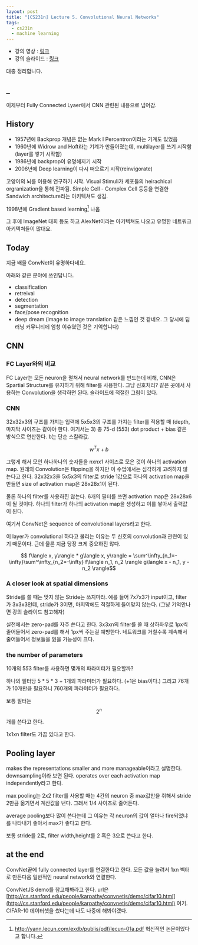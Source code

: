 ```yaml
---
layout: post
title: "[CS231n] Lecture 5. Convolutional Neural Networks"
tags:
  - cs231n
  - machine learning
---
```


* 강의 영상 : [링크](https://www.youtube.com/watch?v=bNb2fEVKeEo)
* 강의 슬라이드 : [링크](http://cs231n.stanford.edu/slides/2017/cs231n_2017_lecture5.pdf)

대충 정리합니다.

## _

이제부터 Fully Connected Lyaer에서 CNN 관련된 내용으로 넘어감.

## History

* 1957년에 Backprop 개념은 없는 Mark I Percentron이라는 기계도 있었음
* 1960년에 Widrow and Hoft라는 기계가 만들어졌는데, multilayer를 쓰기 시작함 (layer를 쌓기 시작함)
* 1986년에 backprop이 유명해지기 시작
* 2006년에 Deep learning이 다시 떠오르기 시작(reinvigorate)

고양이의 뇌를 이용해 연구하기 시작. Visual Stimuli가 세포들의 heirachical orgranization을 통해 전파됨. Simple Cell - Complex Cell 등등을 연결한 Sandwich architecture라는 아키텍쳐도 생김.

1998년에 Gradient based learning[^lecun] 나옴

그 후에 ImageNet 대회 등도 하고 AlexNet이라는 아키텍쳐도 나오고 유명한 네트워크 아키텍쳐들이 많대요.

## Today

지금 배울 ConvNet이 유명하다네요.

아래와 같은 분야에 쓰인답니다.

* classification
* retreival
* detection
* segmentation
* face/pose recognition
* deep dream (image to image translation 같은 느낌인 것 같네요. 그 당시에 딥러닝 커뮤니티에 엄청 이슈였던 것은 기억합니다)

## CNN

### FC Layer와의 비교

FC Layer는 모든 neuron을 펼쳐서 neural network를 만드는데 비해, CNN은 Spartial Structure를 유지하기 위해 filter를 사용한다. 그냥 신호처리? 같은 곳에서 사용하는 Convolution을 생각하면 된다. 슬라이드에 적절한 그림이 있다.

### CNN

32x32x3의 구조를 가지는 입력에 5x5x3의 구조를 가지는 filter를 적용할 때 (depth, 마지막 사이즈는 같아야 한다. 여기서는 3) 총 75-d (5*5*3) dot product + bias 같은 방식으로 연산한다. b는 단순 스칼라값.

$$w^Tx + b$$

그렇게 해서 모인 하나하나의 숫자들을 nxnx1 사이즈로 모은 것이 하나의 activation map. 원래의 Convolution은 flipping을 하지만 이 수업에서는 심각하게 고려하지 않는다고 한다. 32x32x3을 5x5x3의 filter로 stride 1값으로 하나의 activation map을 만들면 size of activation map은 28x28x1이 된다.

물론 하나의 filter를 사용하진 않는다. 6개의 필터를 쓰면 activation map은 28x28x6이 될 것이다. 하나의 filter가 하나의 activation map을 생성하고 이를 쌓아서 출력값이 된다.

여기서 ConvNet은 sequence of convolutional layers라고 한다.

이 layer가 convolutional 하다고 불리는 이유는 두 신호의 convolution과 관련이 있기 때문이다. 근데 물론 지금 당장 크게 중요하진 않다.

$$ f\langle x, y\rangle * g\langle x, y\rangle = \sum^\infty_{n_1=-\infty}\sum^\infty_{n_2=-\infty} f\langle n_1, n_2 \rangle g\langle x - n_1, y - n_2 \rangle$$

### A closer look at spatial dimensions

Stride를 쓸 때는 맞지 않는 Stride는 쓰지마라. 예를 들어 7x7x3가 input이고, filter 가 3x3x3인데, stride가 3이면, 마지막에도 적절하게 들어맞지 않는다. (그냥 기억안나면 강의 슬라이드 참고해자)

실전에서는 zero-pad를 자주 쓴다고 한다. 3x3xn의 filter를 쓸 때 상하좌우로 1px씩 줄어들어서 zero-pad를 해서 1px씩 주는걸 예방한다. 네트워크를 거칠수록 계속해서 줄어들어서 정보들을 잃을 가능성이 크다.

### the number of parameters

10개의 5*5*3 filter를 사용하면 몇개의 파라미터가 필요할까?

하나의 필터당 5 * 5 * 3 + 1개의 파라미터가 필요하다. (+1은 bias이다.) 그리고 76개가 10개만큼 필요하니 760개의 파라미터가 필요하다.

보통 필터는 $$2^n$$개를 쓴다고 한다.

1x1xn filter도 가끔 있다고 한다.

## Pooling layer

makes the representations smaller and more manageable이라고 설명한다. downsampling이라 보면 된다. operates over each activation map independently라고 한다.

max pooling는 2x2 filter를 사용할 때는 4칸의 neuron 중 max값만을 취해서 stride 2만큼 옮기면서 계산값을 낸다. 그래서 1/4 사이즈로 줄어든다.

average pooling보다 많이 쓴다는데 그 이유는 각 neuron의 값이 얼마나 fire되었냐를 나타내기 좋아서 max가 좋다고 한다.

보통 stride를 2로, filter width,height를 2 혹은 3으로 쓴다고 한다.

## at the end

ConvNet끝에 fully connected layer를 연결한다고 한다. 모든 값을 늘려서 1xn 벡터로 만든다음 일반적인 neural network와 연결한다.

ConvNetJS demo를 참고해봐라고 한다. url은 [http://cs.stanford.edu/people/karpathy/convnetjs/demo/cifar10.html](http://cs.stanford.edu/people/karpathy/convnetjs/demo/cifar10.html) 여기. CIFAR-10 데이터셋을 썼다는데 나도 나중에 해봐야겠다.

[^lecun]: http://yann.lecun.com/exdb/publis/pdf/lecun-01a.pdf 혁신적인 논문이었다고 합니다.
